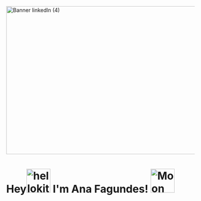 <img width="1584" height="396" alt="Banner linkedln (4)" src="https://github.com/user-attachments/assets/98aac377-1fb5-4dad-9051-3a5990ff7e54" />
<h1>Hey<a href="https://emoji.gg/emoji/2696-hellokitty-sparkle"><img src="https://cdn3.emoji.gg/emojis/2696-hellokitty-sparkle.png" width="64px" height="64px" alt="hellokitty_sparkle"></a> I'm Ana Fagundes! <img height="40" <a href="https://emoji.gg/emoji/7745-moon"><img src="https://cdn3.emoji.gg/emojis/7745-moon.gif" width="64px" height="64px" alt="Moon"></a></h1>
